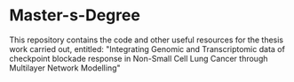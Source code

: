 # Master-s-Degree
This repository contains the code and other useful resources for the thesis work carried out, entitled: "Integrating Genomic and Transcriptomic data of checkpoint blockade response in Non-Small Cell Lung Cancer through Multilayer Network Modelling"
